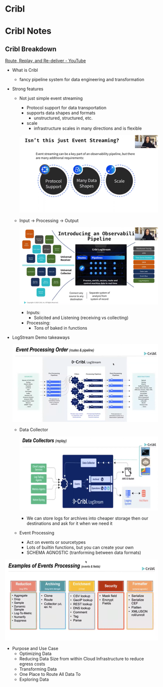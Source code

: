 # Cribl

# Cribl Notes

## Cribl Breakdown

[Route, Replay, and Re-deliver - YouTube](https://www.youtube.com/watch?v=AEWaDRQCIcw) 

- What is Cribl
    - fancy pipeline system for data engineering and transformation
- Strong features
    - Not just simple event streaming
        - Protocol support for data transportation
        - supports data shapes and formats
            - unstructured, structured, etc.
        - scale
            - infrastructure scales in many directions and is flexible
        
        ![Untitled](Cribl/Untitled.png)
        
    - Input → Processing → Output
        
        ![Untitled](Cribl/Untitled%201.png)
        
        - Inputs:
            - Solicited and Listening (receiving vs collecting)
        - Processing:
            - Tons of baked in functions
- LogStream Demo takeaways
    
    ![Untitled](Cribl/Untitled%202.png)
    
    - Data Collector
        
        ![Untitled](Cribl/Untitled%203.png)
        
        - We can store logs for archives into cheaper storage then our destinations and ask for it when we need it
    - Event Processing
        - Act on events or sourcetypes
        - Lots of builtin functions, but you can create your own
        - SCHEMA AGNOSTIC (tranforming between data formats)

![Untitled](Cribl/Untitled%204.png)

- Purpose and Use Case
    - Optimizing Data
    - Reducing Data Size from within Cloud Infrastructure to reduce egress costs
    - Transforming Data
    - One Place to Route All Data To
    - Exploring Data